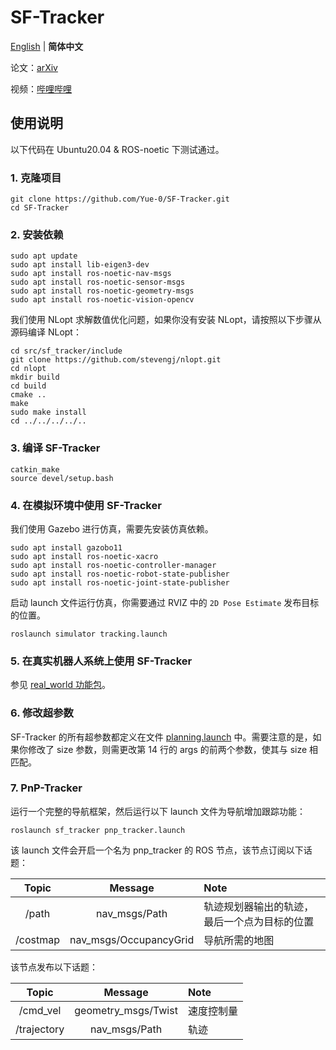 # SF-Tracker

[English](README.md) | __简体中文__

论文：[arXiv]()

视频：[哔哩哔哩]()

## 使用说明

以下代码在 Ubuntu20.04 & ROS-noetic 下测试通过。

### 1. 克隆项目

```shell
git clone https://github.com/Yue-0/SF-Tracker.git
cd SF-Tracker
```

### 2. 安装依赖

```shell
sudo apt update
sudo apt install lib-eigen3-dev
sudo apt install ros-noetic-nav-msgs
sudo apt install ros-noetic-sensor-msgs
sudo apt install ros-noetic-geometry-msgs
sudo apt install ros-noetic-vision-opencv
```

我们使用 NLopt 求解数值优化问题，如果你没有安装 NLopt，请按照以下步骤从源码编译 NLopt：

```shell
cd src/sf_tracker/include
git clone https://github.com/stevengj/nlopt.git
cd nlopt
mkdir build
cd build
cmake ..
make
sudo make install
cd ../../../../..
```

### 3. 编译 SF-Tracker

```shell
catkin_make
source devel/setup.bash
```

### 4. 在模拟环境中使用 SF-Tracker

我们使用 Gazebo 进行仿真，需要先安装仿真依赖。

```shell
sudo apt install gazobo11
sudo apt install ros-noetic-xacro
sudo apt install ros-noetic-controller-manager
sudo apt install ros-noetic-robot-state-publisher
sudo apt install ros-noetic-joint-state-publisher
```

启动 launch 文件运行仿真，你需要通过 RVIZ 中的 `2D Pose Estimate` 发布目标的位置。

```shell
roslaunch simulator tracking.launch
```

### 5. 在真实机器人系统上使用 SF-Tracker

参见 [real_world 功能包](src/real_world/README_cn.md)。

### 6. 修改超参数

SF-Tracker 的所有超参数都定义在文件 [planning.launch](src/sf_tracker/launch/planning.launch) 中。需要注意的是，如果你修改了 size 参数，则需更改第 14 行的 args 的前两个参数，使其与 size 相匹配。

### 7. PnP-Tracker

运行一个完整的导航框架，然后运行以下 launch 文件为导航增加跟踪功能：

```shell
roslaunch sf_tracker pnp_tracker.launch
```

该 launch 文件会开启一个名为 pnp_tracker 的 ROS 节点，该节点订阅以下话题：

| Topic    | Message                | Note                                     |
|:--------:|:----------------------:|:-----------------------------------------|
| /path    | nav_msgs/Path          | 轨迹规划器输出的轨迹，最后一个点为目标的位置 |
| /costmap | nav_msgs/OccupancyGrid | 导航所需的地图                            |

该节点发布以下话题：

| Topic       | Message             | Note      |
|:-----------:|:-------------------:|:----------|
| /cmd_vel    | geometry_msgs/Twist | 速度控制量 |
| /trajectory | nav_msgs/Path       | 轨迹      |

